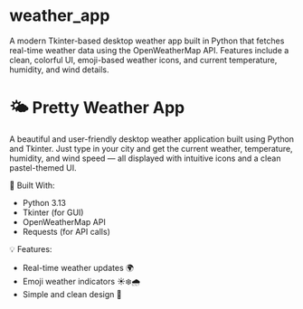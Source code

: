 # weather_app
A modern Tkinter-based desktop weather app built in Python that fetches real-time weather data using the OpenWeatherMap API. Features include a clean, colorful UI, emoji-based weather icons, and current temperature, humidity, and wind details.

# 🌤️ Pretty Weather App

A beautiful and user-friendly desktop weather application built using Python and Tkinter. Just type in your city and get the current weather, temperature, humidity, and wind speed — all displayed with intuitive icons and a clean pastel-themed UI.

🔧 Built With:
- Python 3.13
- Tkinter (for GUI)
- OpenWeatherMap API
- Requests (for API calls)

💡 Features:
- Real-time weather updates 🌍
- Emoji weather indicators ☀️❄️🌧️
- Simple and clean design 🎨

